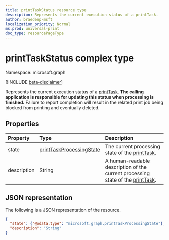 ```yaml
---
title: printTaskStatus resource type
description: Represents the current execution status of a printTask.
author: braedenp-msft
localization_priority: Normal
ms.prod: universal-print
doc_type: resourcePageType
---
```


# printTaskStatus complex type

Namespace: microsoft.graph

[!INCLUDE [beta-disclaimer](../../includes/beta-disclaimer.md)]

Represents the current execution status of a [printTask](printtask.md). **The calling application is responsible for updating this status when processing is finished.** Failure to report completion will result in the related print job being blocked from printing and eventually deleted.

## Properties
| Property     | Type        | Description |
|:-------------|:------------|:------------|
|state|[printTaskProcessingState](printtaskprocessingstate.md)|The current processing state of the [printTask](printtask.md).|
|description|String|A human-readable description of the current processing state of the [printTask](printtask.md).|

## JSON representation

The following is a JSON representation of the resource.

<!-- {
  "blockType": "resource",
  "optionalProperties": [

  ],
  "@odata.type": "microsoft.graph.printTaskStatus"
}-->

```json
{
  "state": {"@odata.type": "microsoft.graph.printTaskProcessingState"},
  "description": "String"
}
```

<!-- uuid: 8fcb5dbc-d5aa-4681-8e31-b001d5168d79
2015-10-25 14:57:30 UTC -->
<!-- {
  "type": "#page.annotation",
  "description": "printTaskStatus resource",
  "keywords": "",
  "section": "documentation",
  "tocPath": ""
}-->
